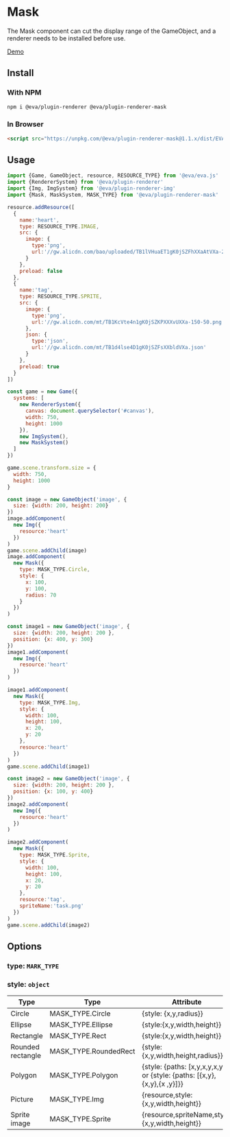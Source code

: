 # Mask

The Mask component can cut the display range of the GameObject, and a renderer needs to be installed before use.

[Demo](https://eva.js.org/playground/#/mask)

## Install

### With NPM
```bash
npm i @eva/plugin-renderer @eva/plugin-renderer-mask
```

### In Browser
```html
<script src="https://unpkg.com/@eva/plugin-renderer-mask@1.1.x/dist/EVA.plugin.renderer.mask.min.js"></script>
```

## Usage

```js
import {Game, GameObject, resource, RESOURCE_TYPE} from '@eva/eva.js'
import {RendererSystem} from '@eva/plugin-renderer'
import {Img, ImgSystem} from '@eva/plugin-renderer-img'
import {Mask, MaskSystem, MASK_TYPE} from '@eva/plugin-renderer-mask'

resource.addResource([
  {
    name:'heart',
    type: RESOURCE_TYPE.IMAGE,
    src: {
      image: {
        type:'png',
        url:'//gw.alicdn.com/bao/uploaded/TB1lVHuaET1gK0jSZFhXXaAtVXa-200-200.png'
      }
    },
    preload: false
  },
  {
    name:'tag',
    type: RESOURCE_TYPE.SPRITE,
    src: {
      image: {
        type:'png',
        url:'//gw.alicdn.com/mt/TB1KcVte4n1gK0jSZKPXXXvUXXa-150-50.png'
      },
      json: {
        type:'json',
        url:'//gw.alicdn.com/mt/TB1d4lse4D1gK0jSZFsXXbldVXa.json'
      }
    },
    preload: true
  }
])

const game = new Game({
  systems: [
    new RendererSystem({
      canvas: document.querySelector('#canvas'),
      width: 750,
      height: 1000
    }),
    new ImgSystem(),
    new MaskSystem()
  ]
})

game.scene.transform.size = {
  width: 750,
  height: 1000
}

const image = new GameObject('image', {
  size: {width: 200, height: 200}
})
image.addComponent(
  new Img({
    resource:'heart'
  })
)
game.scene.addChild(image)
image.addComponent(
  new Mask({
    type: MASK_TYPE.Circle,
    style: {
      x: 100,
      y: 100,
      radius: 70
    }
  })
)

const image1 = new GameObject('image', {
  size: {width: 200, height: 200 },
  position: {x: 400, y: 300}
})
image1.addComponent(
  new Img({
    resource:'heart'
  })
)

image1.addComponent(
  new Mask({
    type: MASK_TYPE.Img,
    style: {
      width: 100,
      height: 100,
      x: 20,
      y: 20
    },
    resource:'heart'
  })
)
game.scene.addChild(image1)

const image2 = new GameObject('image', {
  size: {width: 200, height: 200 },
  position: {x: 100, y: 400}
})
image2.addComponent(
  new Img({
    resource:'heart'
  })
)

image2.addComponent(
  new Mask({
    type: MASK_TYPE.Sprite,
    style: {
      width: 100,
      height: 100,
      x: 20,
      y: 20
    },
    resource:'tag',
    spriteName:'task.png'
  })
)
game.scene.addChild(image2)
```

## Options

### type: `MARK_TYPE`

### style: `object`

| Type              | **Type**              | **Attribute**                                                             |
| ----------------- | --------------------- | ------------------------------------------------------------------------- |
| Circle            | MASK_TYPE.Circle      | {style: {x,y,radius}}                                                     |
| Ellipse           | MASK_TYPE.Ellipse     | {style:{x,y,width,height}}                                                |
| Rectangle         | MASK_TYPE.Rect        | {style:{x,y,width,height}}                                                |
| Rounded rectangle | MASK_TYPE.RoundedRect | {style:{x,y,width,height,radius}}                                         |
| Polygon           | MASK_TYPE.Polygon     | {style: {paths: [x,y,x,y,x,y]}} or {style: {paths: [{x,y},{x,y},{x ,y}]}} |
| Picture           | MASK_TYPE.Img         | {resource,style:{x,y,width,height}}                                       |
| Sprite image      | MASK_TYPE.Sprite      | {resource,spriteName,style:{x,y,width,height}}                            |

